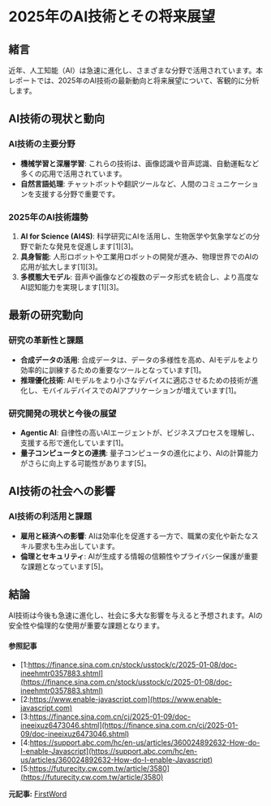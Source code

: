 # 2025年のAI技術とその将来展望

## 緒言

近年、人工知能（AI）は急速に進化し、さまざまな分野で活用されています。本レポートでは、2025年のAI技術の最新動向と将来展望について、客観的に分析します。

## AI技術の現状と動向

### AI技術の主要分野

- **機械学習と深層学習**: これらの技術は、画像認識や音声認識、自動運転など多くの応用で活用されています。
- **自然言語処理**: チャットボットや翻訳ツールなど、人間のコミュニケーションを支援する分野で重要です。

### 2025年のAI技術趨勢

1. **AI for Science (AI4S)**: 科学研究にAIを活用し、生物医学や気象学などの分野で新たな発見を促進します[1][3]。
2. **具身智能**: 人形ロボットや工業用ロボットの開発が進み、物理世界でのAIの応用が拡大します[1][3]。
3. **多模態大モデル**: 音声や画像などの複数のデータ形式を統合し、より高度なAI認知能力を実現します[1][3]。

## 最新の研究動向

### 研究の革新性と課題

- **合成データの活用**: 合成データは、データの多様性を高め、AIモデルをより効率的に訓練するための重要なツールとなっています[1]。
- **推理優化技術**: AIモデルをより小さなデバイスに適応させるための技術が進化し、モバイルデバイスでのAIアプリケーションが増えています[1]。

### 研究開発の現状と今後の展望

- **Agentic AI**: 自律性の高いAIエージェントが、ビジネスプロセスを理解し、支援する形で進化しています[1]。
- **量子コンピュータとの連携**: 量子コンピュータの進化により、AIの計算能力がさらに向上する可能性があります[5]。

## AI技術の社会への影響

### AI技術の利活用と課題

- **雇用と経済への影響**: AIは効率化を促進する一方で、職業の変化や新たなスキル要求も生み出しています。
- **倫理とセキュリティ**: AIが生成する情報の信頼性やプライバシー保護が重要な課題となっています[5]。

## 結論

AI技術は今後も急速に進化し、社会に多大な影響を与えると予想されます。AIの安全性や倫理的な使用が重要な課題となります。

#### 参照記事
- [1:https://finance.sina.com.cn/stock/usstock/c/2025-01-08/doc-ineehmtr0357883.shtml](https://finance.sina.com.cn/stock/usstock/c/2025-01-08/doc-ineehmtr0357883.shtml)
- [2:https://www.enable-javascript.com](https://www.enable-javascript.com)
- [3:https://finance.sina.com.cn/cj/2025-01-09/doc-ineeixuz6473046.shtml](https://finance.sina.com.cn/cj/2025-01-09/doc-ineeixuz6473046.shtml)
- [4:https://support.abc.com/hc/en-us/articles/360024892632-How-do-I-enable-Javascript](https://support.abc.com/hc/en-us/articles/360024892632-How-do-I-enable-Javascript)
- [5:https://futurecity.cw.com.tw/article/3580](https://futurecity.cw.com.tw/article/3580)


**元記事:** [FirstWord](https://firstwordpharma.com/story/5936354)